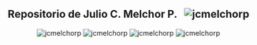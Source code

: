 <h2 align="center">Repositorio de Julio C. Melchor P. &nbsp; <img src="https://visitor-badge.laobi.icu/badge?page_id=jcmelchorp.jcmelchorp" alt="jcmelchorp" /></h2>

<p align="center">
  <img src="https://github-readme-stats.vercel.app/api/top-langs/?username=jcmelchorp&layout=compact&theme=github_dark" alt="jcmelchorp" />
  <img src="https://github-profile-trophy.vercel.app/?username=jcmelchorp&theme=onedark&row=1&column=7" alt="jcmelchorp" />
  <img src="https://github-readme-stats.vercel.app/api?username=jcmelchorp&show_icons=true&locale=es&theme=github_dark&include_all_commits=true" alt="jcmelchorp" />
  <img src="https://github-readme-streak-stats.herokuapp.com/?user=jcmelchorp&theme=github_dark" alt="jcmelchorp" />
</p>


